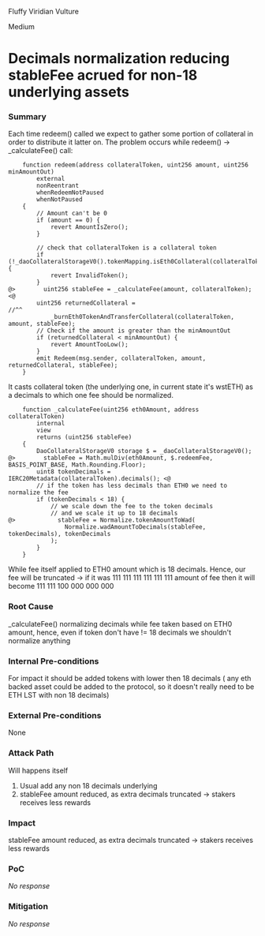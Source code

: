 Fluffy Viridian Vulture

Medium

# Decimals normalization reducing stableFee acrued for non-18 underlying assets

### Summary

Each time redeem() called we expect to gather some portion of collateral in order to distribute it latter on.
The problem occurs while redeem() -> _calculateFee() call:
```solidity
    function redeem(address collateralToken, uint256 amount, uint256 minAmountOut)
        external
        nonReentrant
        whenRedeemNotPaused
        whenNotPaused
    {
        // Amount can't be 0
        if (amount == 0) {
            revert AmountIsZero();
        }

        // check that collateralToken is a collateral token
        if (!_daoCollateralStorageV0().tokenMapping.isEth0Collateral(collateralToken)) {
            revert InvalidToken();
        }
@>        uint256 stableFee = _calculateFee(amount, collateralToken); <@
        uint256 returnedCollateral =                                //^^
            _burnEth0TokenAndTransferCollateral(collateralToken, amount, stableFee);
        // Check if the amount is greater than the minAmountOut
        if (returnedCollateral < minAmountOut) {
            revert AmountTooLow();
        }
        emit Redeem(msg.sender, collateralToken, amount, returnedCollateral, stableFee);
    }
```
It casts collateral token (the underlying one, in current state it's wstETH) as a decimals to which one fee should be normalized.
```solidity
    function _calculateFee(uint256 eth0Amount, address collateralToken)
        internal
        view
        returns (uint256 stableFee)
    {
        DaoCollateralStorageV0 storage $ = _daoCollateralStorageV0();
@>        stableFee = Math.mulDiv(eth0Amount, $.redeemFee, BASIS_POINT_BASE, Math.Rounding.Floor);
        uint8 tokenDecimals = IERC20Metadata(collateralToken).decimals(); <@
        // if the token has less decimals than ETH0 we need to normalize the fee
        if (tokenDecimals < 18) {
            // we scale down the fee to the token decimals
            // and we scale it up to 18 decimals
@>            stableFee = Normalize.tokenAmountToWad(
                Normalize.wadAmountToDecimals(stableFee, tokenDecimals), tokenDecimals
            );
        }
    }
```
While fee itself applied to ETH0 amount which is 18 decimals. Hence, our fee will be truncated -> if it was 111 111 111 111 111 111 amount of fee then it will become 111 111 100 000 000 000 

### Root Cause

_calculateFee() normalizing decimals while fee taken based on ETH0 amount, hence, even if token don't have != 18 decimals we shouldn't normalize anything

### Internal Pre-conditions

For impact it should be added tokens with lower then 18 decimals ( any eth backed asset could be added to the protocol, so it doesn't really need to be ETH LST with non 18 decimals)

### External Pre-conditions

None

### Attack Path

Will happens itself
1. Usual add any non 18 decimals underlying
2. stableFee amount reduced, as extra decimals truncated -> stakers receives less rewards

### Impact

 stableFee amount reduced, as extra decimals truncated -> stakers receives less rewards

### PoC

_No response_

### Mitigation

_No response_
